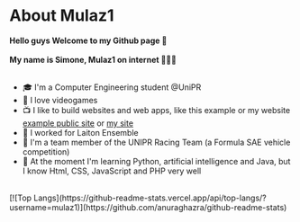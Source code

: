 # About Mulaz1
 __Hello guys Welcome to my Github page 👐__<br><br>
 __My name is __Simone__, Mulaz1 on internet 👻🇮🇹__<br><br>

* 🎓 I'm a Computer Engineering student @UniPR
* 👾 I love videogames  
* 📺 I like to build websites and web apps, like this example or my website [example public site](http://apptemp.mulazlab.com) or [my site](http://mulaz1.github.io)
* 🔨 I worked for Laiton Ensemble
* 🚗 I'm a team member of the UNIPR Racing Team (a Formula SAE vehicle competition)
* 🚀 At the moment I'm learning Python, artificial intelligence and Java, but I know Html, CSS, JavaScript and PHP very well

<br>
[![Top Langs](https://github-readme-stats.vercel.app/api/top-langs/?username=mulaz1)](https://github.com/anuraghazra/github-readme-stats)

